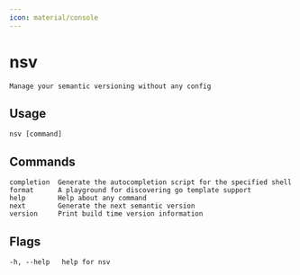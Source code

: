 ```yaml
---
icon: material/console
---
```


# nsv

```text
Manage your semantic versioning without any config
```

## Usage

```text
nsv [command]
```

## Commands

```text
completion  Generate the autocompletion script for the specified shell
format      A playground for discovering go template support
help        Help about any command
next        Generate the next semantic version
version     Print build time version information
```

## Flags

```text
-h, --help   help for nsv
```
